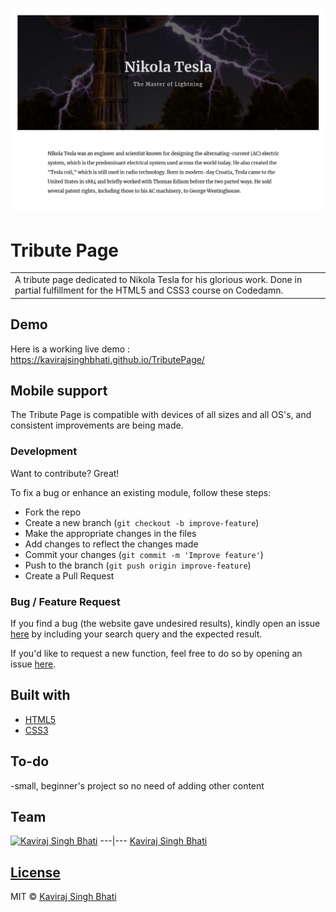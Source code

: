 # ![TributePage](https://github.com/KavirajSinghBhati/TributePage/blob/master/webp-sc.png)
# Tribute Page
<table>
<tr>
<td>
  A tribute page dedicated to Nikola Tesla for his glorious work. Done in partial fulfillment for the HTML5 and CSS3 course on Codedamn.
</td>
</tr>
</table>


## Demo
Here is a working live demo :  https://kavirajsinghbhati.github.io/TributePage/

## Mobile support
The Tribute Page is compatible with devices of all sizes and all OS's, and consistent improvements are being made.


### Development
Want to contribute? Great!

To fix a bug or enhance an existing module, follow these steps:

- Fork the repo
- Create a new branch (`git checkout -b improve-feature`)
- Make the appropriate changes in the files
- Add changes to reflect the changes made
- Commit your changes (`git commit -m 'Improve feature'`)
- Push to the branch (`git push origin improve-feature`)
- Create a Pull Request 

### Bug / Feature Request

If you find a bug (the website gave undesired results), kindly open an issue [here](https://github.com/KavirajSinghBhati/TributePage/issues/new) by including your search query and the expected result.

If you'd like to request a new function, feel free to do so by opening an issue [here](https://github.com/KavirajSinghBhati/TributePage/issues/new).


## Built with 

- [HTML5](https://developer.mozilla.org/en-US/docs/Glossary/HTML5)
- [CSS3](https://developer.mozilla.org/en-US/docs/Web/CSS)



## To-do
-small, beginner's project so no need of adding other content

## Team

[![Kaviraj Singh Bhati](https://avatars.githubusercontent.com/u/59439509?v=4)](https://github.com/KavirajSinghBhati) 
---|---
[Kaviraj Singh Bhati ](https://github.com/KavirajSinghBhati) 

## [License](https://github.com/KavirajSinghBhati/TributePage/blob/master/LICENSE)

MIT © [Kaviraj Singh Bhati ](https://github.com/KavirajSinghBhati)


